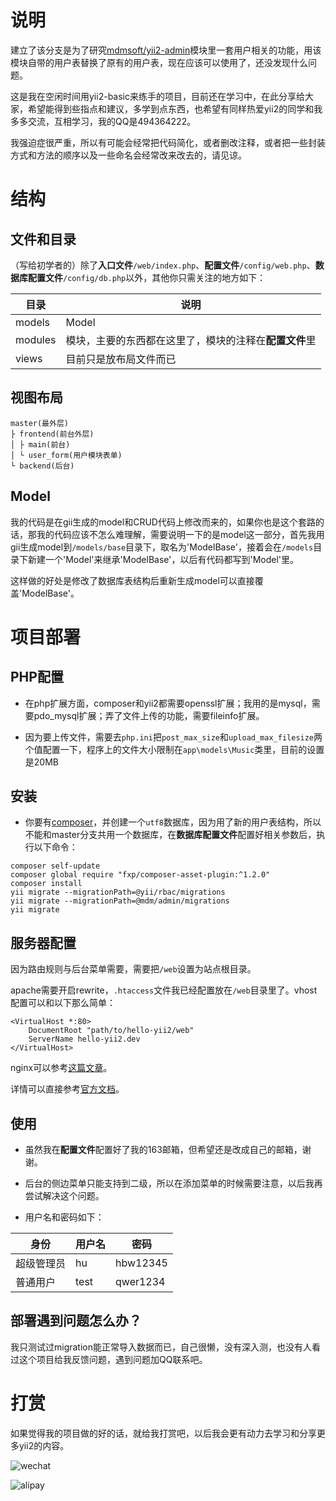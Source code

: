 # 说明

建立了该分支是为了研究[mdmsoft/yii2-admin](https://github.com/mdmsoft/yii2-admin)模块里一套用户相关的功能，用该模块自带的用户表替换了原有的用户表，现在应该可以使用了，还没发现什么问题。

这是我在空闲时间用yii2-basic来练手的项目，目前还在学习中，在此分享给大家，希望能得到些指点和建议，多学到点东西，也希望有同样热爱yii2的同学和我多多交流，互相学习，我的QQ是494364222。

我强迫症很严重，所以有可能会经常把代码简化，或者删改注释，或者把一些封装方式和方法的顺序以及一些命名会经常改来改去的，请见谅。

# 结构

## 文件和目录

（写给初学者的）除了**入口文件**`/web/index.php`、**配置文件**`/config/web.php`、**数据库配置文件**`/config/db.php`以外，其他你只需关注的地方如下：

目录 | 说明
---|---
models | Model
modules | 模块，主要的东西都在这里了，模块的注释在**配置文件**里
views | 目前只是放布局文件而已

## 视图布局

```
master(最外层)
├ frontend(前台外层)
│ ├ main(前台)
│ └ user_form(用户模块表单)
└ backend(后台)
```

## Model

我的代码是在gii生成的model和CRUD代码上修改而来的，如果你也是这个套路的话，那我的代码应该不怎么难理解，需要说明一下的是model这一部分，首先我用gii生成model到`/models/base`目录下，取名为'ModelBase'，接着会在`/models`目录下新建一个'Model'来继承'ModelBase'，以后有代码都写到'Model'里。

这样做的好处是修改了数据库表结构后重新生成model可以直接覆盖'ModelBase'。

# 项目部署

## PHP配置

* 在php扩展方面，composer和yii2都需要openssl扩展；我用的是mysql，需要pdo_mysql扩展；弄了文件上传的功能，需要fileinfo扩展。

* 因为要上传文件，需要去`php.ini`把`post_max_size`和`upload_max_filesize`两个值配置一下，程序上的文件大小限制在`app\models\Music`类里，目前的设置是20MB

## 安装

* 你要有[composer](http://docs.phpcomposer.com/)，并创建一个`utf8`数据库，因为用了新的用户表结构，所以不能和master分支共用一个数据库，在**数据库配置文件**配置好相关参数后，执行以下命令：

```
composer self-update
composer global require "fxp/composer-asset-plugin:^1.2.0"
composer install
yii migrate --migrationPath=@yii/rbac/migrations
yii migrate --migrationPath=@mdm/admin/migrations
yii migrate
```

## 服务器配置

因为路由规则与后台菜单需要，需要把`/web`设置为站点根目录。

apache需要开启rewrite，`.htaccess`文件我已经配置放在`/web`目录里了。vhost配置可以和以下那么简单：

```
<VirtualHost *:80>
    DocumentRoot "path/to/hello-yii2/web"
    ServerName hello-yii2.dev
</VirtualHost>
```

nginx可以参考[这篇文章](http://www.getyii.com/topic/31)。

详情可以直接参考[官方文档](http://www.yiiframework.com/doc-2.0/guide-start-installation.html#configuring-web-servers)。

## 使用

* 虽然我在**配置文件**配置好了我的163邮箱，但希望还是改成自己的邮箱，谢谢。

* 后台的侧边菜单只能支持到二级，所以在添加菜单的时候需要注意，以后我再尝试解决这个问题。

* 用户名和密码如下：

身份 | 用户名 | 密码 |
---|---|---
超级管理员 | hu | hbw12345
普通用户 | test | qwer1234

## 部署遇到问题怎么办？

我只测试过migration能正常导入数据而已，自己很懒，没有深入测，也没有人看过这个项目给我反馈问题，遇到问题加QQ联系吧。

# 打赏

如果觉得我的项目做的好的话，就给我打赏吧，以后我会更有动力去学习和分享更多yii2的内容。

![wechat](https://raw.githubusercontent.com/hubeiwei/hello-yii2/master/web/wechat_pay.png "微信")

![alipay](https://raw.githubusercontent.com/hubeiwei/hello-yii2/master/web/ali_pay.jpg "支付宝")
